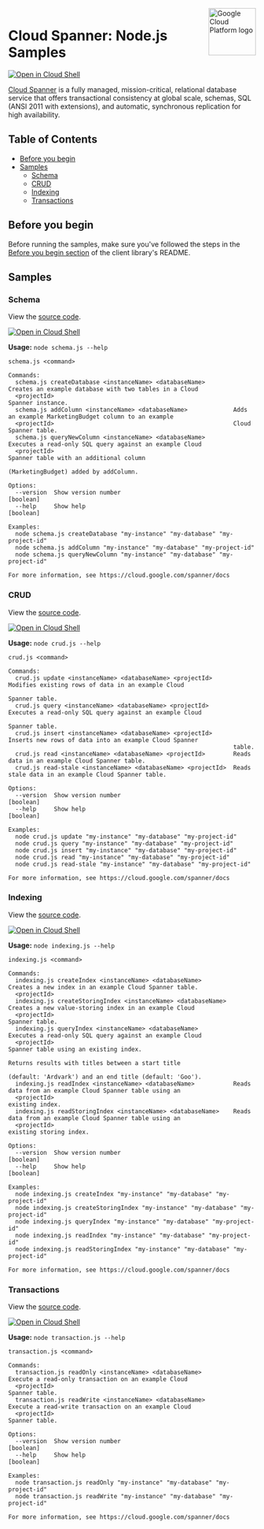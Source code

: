 <img src="https://avatars2.githubusercontent.com/u/2810941?v=3&s=96" alt="Google Cloud Platform logo" title="Google Cloud Platform" align="right" height="96" width="96"/>

# Cloud Spanner: Node.js Samples

[![Open in Cloud Shell][shell_img]][shell_link]

[Cloud Spanner](https://cloud.google.com/spanner/docs/) is a fully managed, mission-critical, relational database service that offers transactional consistency at global scale, schemas, SQL (ANSI 2011 with extensions), and automatic, synchronous replication for high availability.

## Table of Contents

* [Before you begin](#before-you-begin)
* [Samples](#samples)
  * [Schema](#schema)
  * [CRUD](#crud)
  * [Indexing](#indexing)
  * [Transactions](#transactions)

## Before you begin

Before running the samples, make sure you've followed the steps in the
[Before you begin section](../README.md#before-you-begin) of the client
library's README.

## Samples

### Schema

View the [source code][schema_0_code].

[![Open in Cloud Shell][shell_img]](https://console.cloud.google.com/cloudshell/open?git_repo=https://github.com/googleapis/nodejs-spanner&page=editor&open_in_editor=samples/schema.js,samples/README.md)

__Usage:__ `node schema.js --help`

```
schema.js <command>

Commands:
  schema.js createDatabase <instanceName> <databaseName>        Creates an example database with two tables in a Cloud
  <projectId>                                                   Spanner instance.
  schema.js addColumn <instanceName> <databaseName>             Adds an example MarketingBudget column to an example
  <projectId>                                                   Cloud Spanner table.
  schema.js queryNewColumn <instanceName> <databaseName>        Executes a read-only SQL query against an example Cloud
  <projectId>                                                   Spanner table with an additional column
                                                                (MarketingBudget) added by addColumn.

Options:
  --version  Show version number                                                                               [boolean]
  --help     Show help                                                                                         [boolean]

Examples:
  node schema.js createDatabase "my-instance" "my-database" "my-project-id"
  node schema.js addColumn "my-instance" "my-database" "my-project-id"
  node schema.js queryNewColumn "my-instance" "my-database" "my-project-id"

For more information, see https://cloud.google.com/spanner/docs
```

[schema_0_docs]: https://cloud.google.com/spanner/docs
[schema_0_code]: schema.js

### CRUD

View the [source code][crud_1_code].

[![Open in Cloud Shell][shell_img]](https://console.cloud.google.com/cloudshell/open?git_repo=https://github.com/googleapis/nodejs-spanner&page=editor&open_in_editor=samples/crud.js,samples/README.md)

__Usage:__ `node crud.js --help`

```
crud.js <command>

Commands:
  crud.js update <instanceName> <databaseName> <projectId>      Modifies existing rows of data in an example Cloud
                                                                Spanner table.
  crud.js query <instanceName> <databaseName> <projectId>       Executes a read-only SQL query against an example Cloud
                                                                Spanner table.
  crud.js insert <instanceName> <databaseName> <projectId>      Inserts new rows of data into an example Cloud Spanner
                                                                table.
  crud.js read <instanceName> <databaseName> <projectId>        Reads data in an example Cloud Spanner table.
  crud.js read-stale <instanceName> <databaseName> <projectId>  Reads stale data in an example Cloud Spanner table.

Options:
  --version  Show version number                                                                               [boolean]
  --help     Show help                                                                                         [boolean]

Examples:
  node crud.js update "my-instance" "my-database" "my-project-id"
  node crud.js query "my-instance" "my-database" "my-project-id"
  node crud.js insert "my-instance" "my-database" "my-project-id"
  node crud.js read "my-instance" "my-database" "my-project-id"
  node crud.js read-stale "my-instance" "my-database" "my-project-id"

For more information, see https://cloud.google.com/spanner/docs
```

[crud_1_docs]: https://cloud.google.com/spanner/docs
[crud_1_code]: crud.js

### Indexing

View the [source code][indexing_2_code].

[![Open in Cloud Shell][shell_img]](https://console.cloud.google.com/cloudshell/open?git_repo=https://github.com/googleapis/nodejs-spanner&page=editor&open_in_editor=samples/indexing.js,samples/README.md)

__Usage:__ `node indexing.js --help`

```
indexing.js <command>

Commands:
  indexing.js createIndex <instanceName> <databaseName>         Creates a new index in an example Cloud Spanner table.
  <projectId>
  indexing.js createStoringIndex <instanceName> <databaseName>  Creates a new value-storing index in an example Cloud
  <projectId>                                                   Spanner table.
  indexing.js queryIndex <instanceName> <databaseName>          Executes a read-only SQL query against an example Cloud
  <projectId>                                                   Spanner table using an existing index.
                                                                Returns results with titles between a start title
                                                                (default: 'Ardvark') and an end title (default: 'Goo').
  indexing.js readIndex <instanceName> <databaseName>           Reads data from an example Cloud Spanner table using an
  <projectId>                                                   existing index.
  indexing.js readStoringIndex <instanceName> <databaseName>    Reads data from an example Cloud Spanner table using an
  <projectId>                                                   existing storing index.

Options:
  --version  Show version number                                                                               [boolean]
  --help     Show help                                                                                         [boolean]

Examples:
  node indexing.js createIndex "my-instance" "my-database" "my-project-id"
  node indexing.js createStoringIndex "my-instance" "my-database" "my-project-id"
  node indexing.js queryIndex "my-instance" "my-database" "my-project-id"
  node indexing.js readIndex "my-instance" "my-database" "my-project-id"
  node indexing.js readStoringIndex "my-instance" "my-database" "my-project-id"

For more information, see https://cloud.google.com/spanner/docs
```

[indexing_2_docs]: https://cloud.google.com/spanner/docs
[indexing_2_code]: indexing.js

### Transactions

View the [source code][transaction_3_code].

[![Open in Cloud Shell][shell_img]](https://console.cloud.google.com/cloudshell/open?git_repo=https://github.com/googleapis/nodejs-spanner&page=editor&open_in_editor=samples/transaction.js,samples/README.md)

__Usage:__ `node transaction.js --help`

```
transaction.js <command>

Commands:
  transaction.js readOnly <instanceName> <databaseName>         Execute a read-only transaction on an example Cloud
  <projectId>                                                   Spanner table.
  transaction.js readWrite <instanceName> <databaseName>        Execute a read-write transaction on an example Cloud
  <projectId>                                                   Spanner table.

Options:
  --version  Show version number                                                                               [boolean]
  --help     Show help                                                                                         [boolean]

Examples:
  node transaction.js readOnly "my-instance" "my-database" "my-project-id"
  node transaction.js readWrite "my-instance" "my-database" "my-project-id"

For more information, see https://cloud.google.com/spanner/docs
```

[transaction_3_docs]: https://cloud.google.com/spanner/docs
[transaction_3_code]: transaction.js

[shell_img]: http://gstatic.com/cloudssh/images/open-btn.png
[shell_link]: https://console.cloud.google.com/cloudshell/open?git_repo=https://github.com/googleapis/nodejs-spanner&page=editor&open_in_editor=samples/README.md
